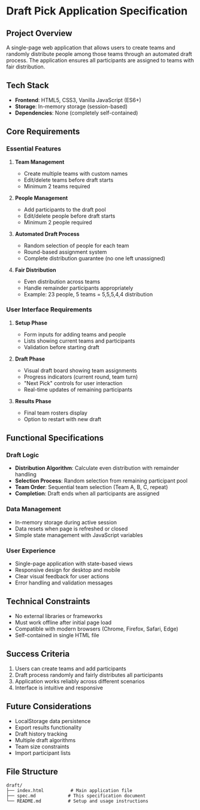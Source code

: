 # Draft Pick Application Specification

## Project Overview
A single-page web application that allows users to create teams and randomly distribute people among those teams through an automated draft process. The application ensures all participants are assigned to teams with fair distribution.

## Tech Stack
- **Frontend**: HTML5, CSS3, Vanilla JavaScript (ES6+)
- **Storage**: In-memory storage (session-based)
- **Dependencies**: None (completely self-contained)

## Core Requirements

### Essential Features
1. **Team Management**
   - Create multiple teams with custom names
   - Edit/delete teams before draft starts
   - Minimum 2 teams required

2. **People Management**
   - Add participants to the draft pool
   - Edit/delete people before draft starts
   - Minimum 2 people required

3. **Automated Draft Process**
   - Random selection of people for each team
   - Round-based assignment system
   - Complete distribution guarantee (no one left unassigned)

4. **Fair Distribution**
   - Even distribution across teams
   - Handle remainder participants appropriately
   - Example: 23 people, 5 teams = 5,5,5,4,4 distribution

### User Interface Requirements
1. **Setup Phase**
   - Form inputs for adding teams and people
   - Lists showing current teams and participants
   - Validation before starting draft

2. **Draft Phase**
   - Visual draft board showing team assignments
   - Progress indicators (current round, team turn)
   - "Next Pick" controls for user interaction
   - Real-time updates of remaining participants

3. **Results Phase**
   - Final team rosters display
   - Option to restart with new draft

## Functional Specifications

### Draft Logic
- **Distribution Algorithm**: Calculate even distribution with remainder handling
- **Selection Process**: Random selection from remaining participant pool
- **Team Order**: Sequential team selection (Team A, B, C, repeat)
- **Completion**: Draft ends when all participants are assigned

### Data Management
- In-memory storage during active session
- Data resets when page is refreshed or closed
- Simple state management with JavaScript variables

### User Experience
- Single-page application with state-based views
- Responsive design for desktop and mobile
- Clear visual feedback for user actions
- Error handling and validation messages

## Technical Constraints
- No external libraries or frameworks
- Must work offline after initial page load
- Compatible with modern browsers (Chrome, Firefox, Safari, Edge)
- Self-contained in single HTML file

## Success Criteria
1. Users can create teams and add participants
2. Draft process randomly and fairly distributes all participants
3. Application works reliably across different scenarios
4. Interface is intuitive and responsive

## Future Considerations
- LocalStorage data persistence
- Export results functionality
- Draft history tracking
- Multiple draft algorithms
- Team size constraints
- Import participant lists

## File Structure
```
draft/
├── index.html          # Main application file
├── spec.md            # This specification document
└── README.md          # Setup and usage instructions
```